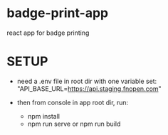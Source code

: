 # badge-print-app
react app for badge printing


# SETUP

- need a .env file in root dir with one variable set:
"API_BASE_URL=https://api.staging.fnopen.com"

- then from console in app root dir, run:
    - npm install
    - npm run serve or npm run build
